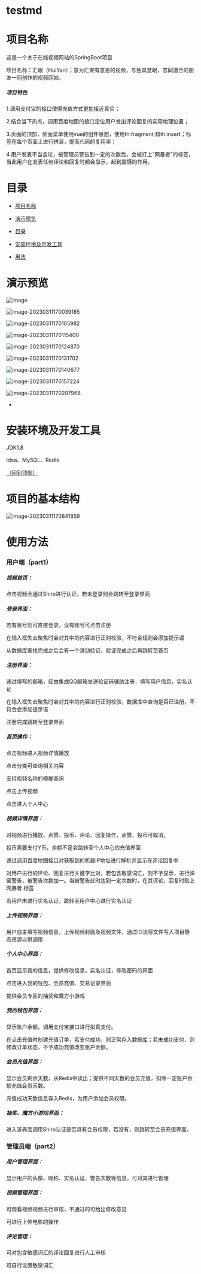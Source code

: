 # testmd
# 项目名称

这是一个关于在线视频网站的SpringBoot项目

项目名称：汇眼（HuiYan）；意为汇聚有意思的视频，与独具慧眼，志同道合的朋友一同创作的视频网站。

##### 项目特色
1.调用支付宝的接口使得充值方式更加接近真实；

2.结合当下热点，调用百度地图的接口定位用户发出评论回复的实际地理位置；

3.页面的顶部，侧面菜单使用vue的组件思想，使用th:fragment;和th:insert；标签在每个页面上进行拼装，提高代码的复用率；

4.用户发表不当言论，被管理员警告到一定的次数后，会被打上“网暴者”的标签，当此用户在发表任何评论和回复时都会显示，起到震慑的作用。

# 目录

- [项目名称](https://github.com/OHaYour/testmd/edit/main/README.md#project-title)

- [演示预览](https://github.com/navendu-pottekkat/awesome-readme/blob/master/README-template.md#demo-preview)

- [目录](https://github.com/navendu-pottekkat/awesome-readme/blob/master/README-template.md#table-of-contents)

- [安装环境及开发工具](https://github.com/navendu-pottekkat/awesome-readme/blob/master/README-template.md#installation)

- [用法](https://github.com/navendu-pottekkat/awesome-readme/blob/master/README-template.md#usage)

  

# 演示预览

![image](https://github.com/OHaYour/testmd/tree/main/photo/photo01.png)



![image-20230311170039185](C:\Users\Moki\AppData\Roaming\Typora\typora-user-images\image-20230311170039185.png)



![image-20230311170105982](C:\Users\Moki\AppData\Roaming\Typora\typora-user-images\image-20230311170105982.png)

![image-20230311170115400](C:\Users\Moki\AppData\Roaming\Typora\typora-user-images\image-20230311170115400.png)

![image-20230311170124870](C:\Users\Moki\AppData\Roaming\Typora\typora-user-images\image-20230311170124870.png)

![image-20230311170131702](C:\Users\Moki\AppData\Roaming\Typora\typora-user-images\image-20230311170131702.png)

![image-20230311170140677](C:\Users\Moki\AppData\Roaming\Typora\typora-user-images\image-20230311170140677.png)

![image-20230311170157224](C:\Users\Moki\AppData\Roaming\Typora\typora-user-images\image-20230311170157224.png)

![image-20230311170207968](C:\Users\Moki\AppData\Roaming\Typora\typora-user-images\image-20230311170207968.png)



- 

# 安装环境及开发工具

JDK1.8

Idea、MySQL、Redis

[（回到顶部）](https://github.com/OHaYour/testmd/edit/main/README.md/#table-of-contents)



# 项目的基本结构

![image-20230311170841859](C:\Users\Moki\AppData\Roaming\Typora\typora-user-images\image-20230311170841859.png)

# 使用方法

### 用户端（part1）

##### 视频首页：

点击视频会通过Shiro进行认证，若未登录则会跳转至登录界面



##### 登录界面：

若有账号则可直接登录，没有账号可点击注册

在输入框失去聚焦时会对其中的内容进行正则校验，不符合规则会添加提示语

从数据库查找完成之后会有一个滑动验证，验证完成之后再跳转至首页



##### 注册界面：

通过填写的邮箱，经由集成QQ邮箱发送验证码辅助注册，填写用户信息，实名认证

在输入框失去聚焦时会对其中的内容进行正则校验，数据库中查询是否已注册，不符合会添加提示语

注册完成跳转至登录界面



##### 首页操作：

点击视频进入视频详情播放

点击分类可查询相关内容

支持视频名称的模糊查询

点击上传视频

点击进入个人中心



##### 视频详情界面：

对视频进行播放、点赞、投币、评论、回复操作，点赞、投币可取消，

投币需要支付Y币，余额不足会跳转至个人中心的充值界面

通过调用百度地图接口对获取到的机器IP地址进行解析并显示在评论回复中

对用户进行的评论、回复进行关键字比对，若包含敏感词汇，则不予显示，进行弹窗警告，被警告次数加一。当被警告此时达到一定次数时，在其评论、回复时贴上 网暴者 标签

若用户未进行实名认证，跳转至用户中心进行实名认证



##### 上传视频界面：

用户自主填写视频信息，上传视频封面及视频文件，通过IO流将文件写入项目静态资源以供调用



##### 个人中心界面：

首页显示我的信息，提供修改信息，实名认证，修改密码的界面

点击进入我的钱包、会员充值、交易记录界面

提供会员专区的抽奖和魔方小游戏



##### 我的钱包界面：

显示账户余额，调用支付宝接口进行拟真支付。

在点击充值时创建充值订单，若支付成功，则正常存入数据库；若未成功支付，则修改订单状态，不予成功充值改变账户余额。



##### 会员充值界面：

显示会员剩余天数，从Redis中读出；提供不同天数的会员充值，扣除一定账户余额充值会员天数。

充值成功天数信息存入Redis，为用户添加会员权限。



##### 抽奖、魔方小游戏界面：

进入该界面调用Shiro认证是否具有会员权限，若没有，则跳转至会员充值界面。



### 管理员端（part2）

##### 用户管理界面：

显示用户的头像、昵称、实名认证、警告次数等信息，可对其进行管理



##### 视频管理界面：

可观看视频视频进行审核，不通过的可给出修改意见

可进行上传电影的操作



##### 评论管理：

可对包含敏感词汇的评论回复进行人工审核

可自行设置敏感词汇







